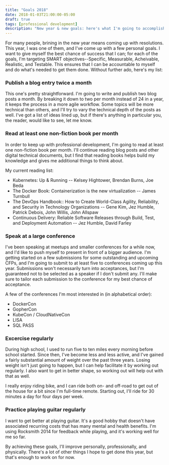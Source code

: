 ```yaml
---
title: "Goals 2018"
date: 2018-01-03T21:00:00-05:00
draft: true
tags: [professional development]
description: "New year & new goals: here's what I'm going to accomplish this year"
---
```


For many people, brining in the new year means coming up with resolutions.  This year, I was one of them, and I've come up with a few personal goals.  I want to give myself the best chance of success that I can; for each of the goals, I'm targeting SMART objectives--Specific, Measurable, Acheivable, Realistic, and Testable.  This ensures that I can be accountable to myself and do what's needed to get them done.  Without further ado, here's my list:

### Publish a blog entry twice a month ###

This one's pretty straightforward.  I'm going to write and publish two blog posts a month.  By breaking it down to two per month instead of 24 in a year, it keeps the process in a more agile workflow.  Some topics will be more technical than others, and I'll try to vary the technical depth of the posts as well.  I've got a list of ideas lined up, but if there's anything in particular you, the reader, would like to see, let me know.

### Read at least one non-fiction book per month ###

In order to keep up with professional development, I'm going to read at least one non-fiction book per month.  I'll continue reading blog posts and other digital technical documents, but I find that reading books helps build my knowledge and gives me additional things to think about.

My current reading list:

* Kubernetes: Up & Running -- Kelsey Hightower, Brendan Burns, Joe Beda
* The Docker Book: Containerization is the new virtualization -- James Turnbull
* The DevOps Handbook:: How to Create World-Class Agility, Reliability, and Security in Technology Organizations -- Gene Kim, Jez Humble, Patrick Debois, John Willis, John Allspaw
* Continuous Delivery: Reliable Software Releases through Build, Test, and Deployment Automation -- Jez Humble, David Farley

### Speak at a large conference ###

I've been speaking at meetups and smaller conferences for a while now, and I'd like to push myself to present in front of a bigger audience.  I'm getting started on a few submissions for some outstanding and upcoming CFPs, and I'm going to submit to at least five to conferences coming up this year.  Submissions won't necessarily turn into acceptances, but I'm guaranteed not to be selected as a speaker if I don't submit any.  I'll make sure to tailor each submission to the conference for my best chance of acceptance.

A few of the conferences I'm most interested in (in alphabetical order):

* DockerCon
* GopherCon
* KubeCon / CloudNativeCon
* LISA
* SQL PASS

### Excercise regularly ###

During high school, I used to run five to ten miles every morning before school started.  Since then, I've become less and less active, and I've gained a fairly substantial amount of weight over the past three years.  Losing weight isn't just going to happen, but I can help facilitate it by working out regularly.  I also want to get in better shape, so working out will help out with that as well.

I really enjoy riding bike, and I can ride both on- and off-road to get out of the house for a bit since I'm full-time remote.   Starting out, I'll ride for 30 minutes a day for four days per week.

### Practice playing guitar regularly ###

I want to get better at playing guitar.  It's a good hobby that doesn't have associated recurring costs that has many mental and health benefits.  I'm using Rocksmith 2014 for feedback while playing, and it's working well for me so far.

By achieving these goals, I'll improve personally, professionally, and physically.  There's a lot of other things I hope to get done this year, but that's enough to work on for now.
